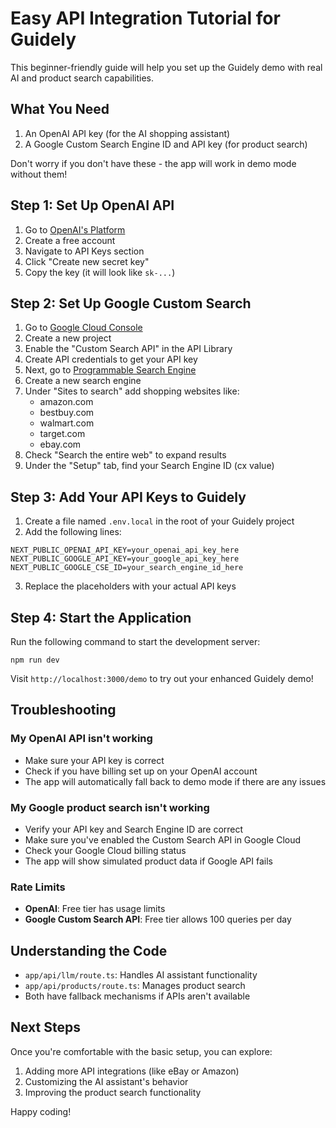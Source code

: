 # Easy API Integration Tutorial for Guidely

This beginner-friendly guide will help you set up the Guidely demo with real AI and product search capabilities.

## What You Need

1. An OpenAI API key (for the AI shopping assistant)
2. A Google Custom Search Engine ID and API key (for product search)

Don't worry if you don't have these - the app will work in demo mode without them!

## Step 1: Set Up OpenAI API

1. Go to [OpenAI's Platform](https://platform.openai.com/signup)
2. Create a free account
3. Navigate to API Keys section
4. Click "Create new secret key"
5. Copy the key (it will look like `sk-...`)

## Step 2: Set Up Google Custom Search

1. Go to [Google Cloud Console](https://console.cloud.google.com/)
2. Create a new project
3. Enable the "Custom Search API" in the API Library
4. Create API credentials to get your API key
5. Next, go to [Programmable Search Engine](https://programmablesearchengine.google.com/)
6. Create a new search engine
7. Under "Sites to search" add shopping websites like:
   - amazon.com
   - bestbuy.com
   - walmart.com
   - target.com
   - ebay.com
8. Check "Search the entire web" to expand results
9. Under the "Setup" tab, find your Search Engine ID (cx value)

## Step 3: Add Your API Keys to Guidely

1. Create a file named `.env.local` in the root of your Guidely project
2. Add the following lines:

```
NEXT_PUBLIC_OPENAI_API_KEY=your_openai_api_key_here
NEXT_PUBLIC_GOOGLE_API_KEY=your_google_api_key_here
NEXT_PUBLIC_GOOGLE_CSE_ID=your_search_engine_id_here
```

3. Replace the placeholders with your actual API keys

## Step 4: Start the Application

Run the following command to start the development server:

```
npm run dev
```

Visit `http://localhost:3000/demo` to try out your enhanced Guidely demo!

## Troubleshooting

### My OpenAI API isn't working

- Make sure your API key is correct
- Check if you have billing set up on your OpenAI account
- The app will automatically fall back to demo mode if there are any issues

### My Google product search isn't working

- Verify your API key and Search Engine ID are correct
- Make sure you've enabled the Custom Search API in Google Cloud
- Check your Google Cloud billing status
- The app will show simulated product data if Google API fails

### Rate Limits

- **OpenAI**: Free tier has usage limits
- **Google Custom Search API**: Free tier allows 100 queries per day

## Understanding the Code

- `app/api/llm/route.ts`: Handles AI assistant functionality
- `app/api/products/route.ts`: Manages product search
- Both have fallback mechanisms if APIs aren't available

## Next Steps

Once you're comfortable with the basic setup, you can explore:

1. Adding more API integrations (like eBay or Amazon)
2. Customizing the AI assistant's behavior
3. Improving the product search functionality

Happy coding! 